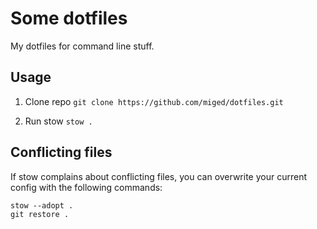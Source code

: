 # Some dotfiles

My dotfiles for command line stuff.

## Usage

1. Clone repo `git clone https://github.com/miged/dotfiles.git`

2. Run stow `stow .`

## Conflicting files

If stow complains about conflicting files, you can overwrite your current config with the following commands:

```
stow --adopt .
git restore .
```
